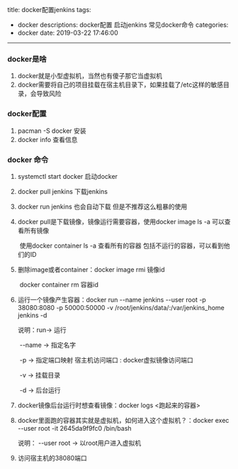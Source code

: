 title: docker配置jenkins
tags:
  - docker
descriptions: docker配置 启动jenkins 常见docker命令
categories:
  - docker
date: 2019-03-22 17:46:00
---

### docker是啥

<!--more-->

1. docker就是小型虚拟机，当然也有傻子那它当虚拟机
2. docker需要将自己的项目挂载在宿主机目录下，如果挂载了/etc这样的敏感目录，会导致风险

### docker配置

1. pacman -S docker 安装
2. docker info 查看信息

### docker 命令

1. systemctl start docker 启动docker

2. docker pull  jenkins     下载jenkins

3. docker run jenkins      也会自动下载 但是不推荐这么粗暴的使用

4. docker pull是下载镜像，镜像运行需要容器，使用docker image ls -a 可以查看所有镜像

   ​	使用docker container ls -a 查看所有的容器 包括不运行的容器，可以看到他们的ID

5. 删除image或者container：docker image rmi 镜像id

   ​						docker container rm 容器id

6. 运行一个镜像产生容器：docker run --name jenkins --user root -p 38080:8080 -p 50000:50000 -v /root/jenkins/data/:/var/jenkins_home jenkins -d

   说明：run-> 运行

   ​		--name -> 指定名字

   ​		-p -> 指定端口映射    宿主机访问端口 : docker虚拟镜像访问端口

   ​    		-v -> 挂载目录

   ​		-d -> 后台运行

7. docker镜像后台运行时想查看镜像：docker logs <跑起来的容器>

8. docker里面跑的容器其实就是虚拟机，如何进入这个虚拟机？：docker exec --user root -it 2645da9f9fc0 /bin/bash

   说明： --user root -> 以root用户进入虚拟机

9. 访问宿主机的38080端口
